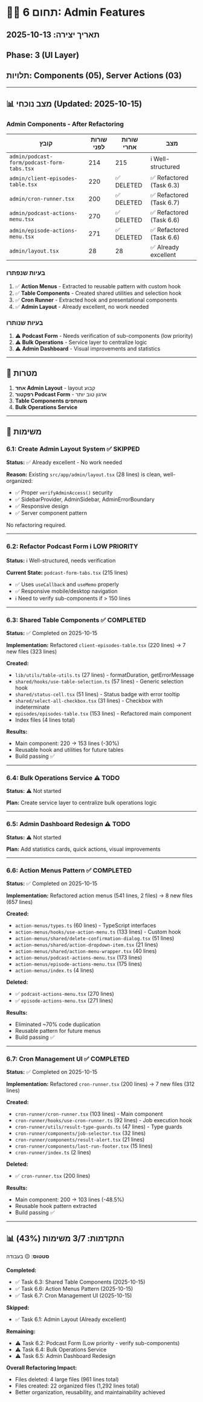 # 👨‍💼 תחום 6: Admin Features

## תאריך יצירה: 2025-10-13
## Phase: 3 (UI Layer)
## תלויות: Components (05), Server Actions (03)

---

## 📊 מצב נוכחי (Updated: 2025-10-15)

### Admin Components - After Refactoring

| קובץ | שורות לפני | שורות אחרי | מצב |
|------|-----------|-----------|-----|
| `admin/podcast-form/podcast-form-tabs.tsx` | 214 | 215 | ℹ️ Well-structured |
| `admin/client-episodes-table.tsx` | 220 | ✅ DELETED | ✅ Refactored (Task 6.3) |
| `admin/cron-runner.tsx` | 200 | ✅ DELETED | ✅ Refactored (Task 6.7) |
| `admin/podcast-actions-menu.tsx` | 270 | ✅ DELETED | ✅ Refactored (Task 6.6) |
| `admin/episode-actions-menu.tsx` | 271 | ✅ DELETED | ✅ Refactored (Task 6.6) |
| `admin/layout.tsx` | 28 | 28 | ✅ Already excellent |

### בעיות שנפתרו

1. ✅ **Action Menus** - Extracted to reusable pattern with custom hook
2. ✅ **Table Components** - Created shared utilities and selection hook
3. ✅ **Cron Runner** - Extracted hook and presentational components
4. ✅ **Admin Layout** - Already excellent, no work needed

### בעיות שנותרו

1. ⚠️ **Podcast Form** - Needs verification of sub-components (low priority)
2. ⚠️ **Bulk Operations** - Service layer to centralize logic
3. ⚠️ **Admin Dashboard** - Visual improvements and statistics

---

## 🎯 מטרות

1. **אחד Admin Layout** - layout קבוע
2. **רפקטור Podcast Form** - ארגון טוב יותר
3. **Table Components משותפים**
4. **Bulk Operations Service**

---

## 📝 משימות

### 6.1: Create Admin Layout System ✅ SKIPPED
**Status:** ✅ Already excellent - No work needed

**Reason:** Existing `src/app/admin/layout.tsx` (28 lines) is clean, well-organized:
- ✅ Proper `verifyAdminAccess()` security
- ✅ SidebarProvider, AdminSidebar, AdminErrorBoundary
- ✅ Responsive design
- ✅ Server component pattern

No refactoring required.

---

### 6.2: Refactor Podcast Form ℹ️ LOW PRIORITY
**Status:** ℹ️ Well-structured, needs verification

**Current State:** `podcast-form-tabs.tsx` (215 lines)
- ✅ Uses `useCallback` and `useMemo` properly
- ✅ Responsive mobile/desktop navigation
- ℹ️ Need to verify sub-components if > 150 lines

---

### 6.3: Shared Table Components ✅ COMPLETED
**Status:** ✅ Completed on 2025-10-15

**Implementation:** Refactored `client-episodes-table.tsx` (220 lines) → 7 new files (323 lines)

**Created:**
- `lib/utils/table-utils.ts` (27 lines) - formatDuration, getErrorMessage
- `shared/hooks/use-table-selection.ts` (57 lines) - Generic selection hook
- `shared/status-cell.tsx` (51 lines) - Status badge with error tooltip
- `shared/select-all-checkbox.tsx` (31 lines) - Checkbox with indeterminate
- `episodes/episodes-table.tsx` (153 lines) - Refactored main component
- Index files (4 lines total)

**Results:**
- Main component: 220 → 153 lines (-30%)
- Reusable hook and utilities for future tables
- Build passing ✅

---

### 6.4: Bulk Operations Service ⚠️ TODO
**Status:** ⚠️ Not started

**Plan:** Create service layer to centralize bulk operations logic

---

### 6.5: Admin Dashboard Redesign ⚠️ TODO
**Status:** ⚠️ Not started

**Plan:** Add statistics cards, quick actions, visual improvements

---

### 6.6: Action Menus Pattern ✅ COMPLETED
**Status:** ✅ Completed on 2025-10-15

**Implementation:** Refactored action menus (541 lines, 2 files) → 8 new files (657 lines)

**Created:**
- `action-menus/types.ts` (60 lines) - TypeScript interfaces
- `action-menus/hooks/use-action-menu.ts` (133 lines) - Custom hook
- `action-menus/shared/delete-confirmation-dialog.tsx` (51 lines)
- `action-menus/shared/action-dropdown-item.tsx` (21 lines)
- `action-menus/shared/action-menu-wrapper.tsx` (40 lines)
- `action-menus/podcast-actions-menu.tsx` (173 lines)
- `action-menus/episode-actions-menu.tsx` (175 lines)
- `action-menus/index.ts` (4 lines)

**Deleted:**
- ✅ `podcast-actions-menu.tsx` (270 lines)
- ✅ `episode-actions-menu.tsx` (271 lines)

**Results:**
- Eliminated ~70% code duplication
- Reusable pattern for future menus
- Build passing ✅

---

### 6.7: Cron Management UI ✅ COMPLETED
**Status:** ✅ Completed on 2025-10-15

**Implementation:** Refactored `cron-runner.tsx` (200 lines) → 7 new files (312 lines)

**Created:**
- `cron-runner/cron-runner.tsx` (103 lines) - Main component
- `cron-runner/hooks/use-cron-runner.ts` (92 lines) - Job execution hook
- `cron-runner/utils/result-type-guards.ts` (47 lines) - Type guards
- `cron-runner/components/job-selector.tsx` (32 lines)
- `cron-runner/components/result-alert.tsx` (21 lines)
- `cron-runner/components/last-run-footer.tsx` (15 lines)
- `cron-runner/index.ts` (2 lines)

**Deleted:**
- ✅ `cron-runner.tsx` (200 lines)

**Results:**
- Main component: 200 → 103 lines (-48.5%)
- Reusable hook pattern extracted
- Build passing ✅

---

## 📊 התקדמות: 3/7 משימות (43%)

**סטטוס**: 🟡 בעבודה

**Completed:**
- ✅ Task 6.3: Shared Table Components (2025-10-15)
- ✅ Task 6.6: Action Menus Pattern (2025-10-15)
- ✅ Task 6.7: Cron Management UI (2025-10-15)

**Skipped:**
- ✅ Task 6.1: Admin Layout (Already excellent)

**Remaining:**
- ⚠️ Task 6.2: Podcast Form (Low priority - verify sub-components)
- ⚠️ Task 6.4: Bulk Operations Service
- ⚠️ Task 6.5: Admin Dashboard Redesign

**Overall Refactoring Impact:**
- Files deleted: 4 large files (961 lines total)
- Files created: 22 organized files (1,292 lines total)
- Better organization, reusability, and maintainability achieved
